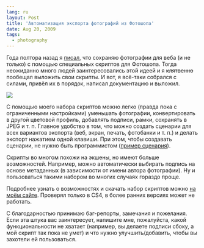 ```yaml
---
lang: ru
layout: Post
title: 'Автоматизация экспорта фотографий из Фотошопа'
date: Aug 20, 2009
tags:
  - photography
---
```


Года полтора назад я [писал](http://birdwatcher.ru/blog/2067 "Упрощение подготовки файлов для веба и т. п."), что сохраняю фотографии для веба (и не только) с помощью специальных скриптов для Фотошопа. Тогда неожиданно много людей заинтересовались этой идеей и я ~~клятвенно~~ пообещал выложить свои скрипты. И вот, я всё-таки собрался с силами, привёл их в порядок, написал документацию и выложил.

![](http://wow.sapegin.me/0x420i2c2u1V/pew.jpg)

<!--more-->

С помощью моего набора скриптов можно легко (правда пока с ограниченными настройками) уменьшать фотографии, конвертировать в другой цветовой профиль, добавлять подписи, рамки, сохранять в JPEG и т. п. Главное удобство в том, что можно создать сценарии для всех вариантов экспорта (веб, экран, печать, фотобанки и т. п.) и делать экспорт нажатием одной клавиши. При этом, чтобы создавать сценарии, не нужно быть программистом ([пример сценария](https://github.com/sapegin/PEW/blob/master/Readme.md#example "Пример сценария экспорта Photoshop Export Workflow")).

Скрипты во многом похожи на экшены, но имеют больше возможностей. Например, можно автоматически выбирать подпись на основе метаданных (в зависимости от имени автора фотографии). Ну и пользоваться такими набором во многих случаях гораздо проще.

Подробнее узнать о возможностях и скачать набор скриптов можно [на моём сайте](https://github.com/sapegin/PEW "Скачать Photoshop Export Workflow"). Проверял только в CS4, в более ранних версиях может не работать.

С благодарностью принимаю баг-репорты, замечания и пожелания. Если эта штука вас заинтересует, напишите мне, пожалуйста, какой функциональности не хватает (например, вы делаете подписи сбоку, а мой скрипт так пока не умет) и что нужно улучшить/добавить, чтобы вы захотели ей пользоваться.
